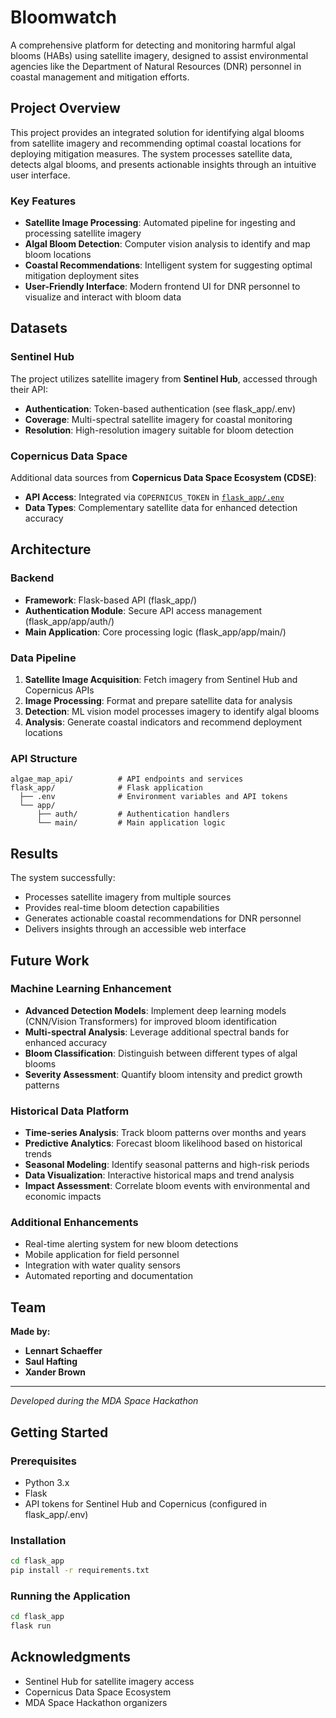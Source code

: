 # Bloomwatch

A comprehensive platform for detecting and monitoring harmful algal blooms (HABs) using satellite imagery, designed to assist environmental agencies like the Department of Natural Resources (DNR) personnel in coastal management and mitigation efforts.

## Project Overview

This project provides an integrated solution for identifying algal blooms from satellite imagery and recommending optimal coastal locations for deploying mitigation measures. The system processes satellite data, detects algal blooms, and presents actionable insights through an intuitive user interface.

### Key Features

- **Satellite Image Processing**: Automated pipeline for ingesting and processing satellite imagery
- **Algal Bloom Detection**: Computer vision analysis to identify and map bloom locations
- **Coastal Recommendations**: Intelligent system for suggesting optimal mitigation deployment sites
- **User-Friendly Interface**: Modern frontend UI for DNR personnel to visualize and interact with bloom data

## Datasets

### Sentinel Hub

The project utilizes satellite imagery from **Sentinel Hub**, accessed through their API:

- **Authentication**: Token-based authentication (see flask_app/.env)
- **Coverage**: Multi-spectral satellite imagery for coastal monitoring
- **Resolution**: High-resolution imagery suitable for bloom detection

### Copernicus Data Space

Additional data sources from **Copernicus Data Space Ecosystem (CDSE)**:

- **API Access**: Integrated via `COPERNICUS_TOKEN` in [`flask_app/.env`](flask_app/.env)
- **Data Types**: Complementary satellite data for enhanced detection accuracy

## Architecture

### Backend

- **Framework**: Flask-based API (flask_app/)
- **Authentication Module**: Secure API access management (flask_app/app/auth/)
- **Main Application**: Core processing logic (flask_app/app/main/)

### Data Pipeline

1. **Satellite Image Acquisition**: Fetch imagery from Sentinel Hub and Copernicus APIs
2. **Image Processing**: Format and prepare satellite data for analysis
3. **Detection**: ML vision model processes imagery to identify algal blooms
4. **Analysis**: Generate coastal indicators and recommend deployment locations

### API Structure

```
algae_map_api/          # API endpoints and services
flask_app/              # Flask application
  ├── .env              # Environment variables and API tokens
  └── app/
      ├── auth/         # Authentication handlers
      └── main/         # Main application logic
```

## Results

The system successfully:

- Processes satellite imagery from multiple sources
- Provides real-time bloom detection capabilities
- Generates actionable coastal recommendations for DNR personnel
- Delivers insights through an accessible web interface

## Future Work

### Machine Learning Enhancement

- **Advanced Detection Models**: Implement deep learning models (CNN/Vision Transformers) for improved bloom identification
- **Multi-spectral Analysis**: Leverage additional spectral bands for enhanced accuracy
- **Bloom Classification**: Distinguish between different types of algal blooms
- **Severity Assessment**: Quantify bloom intensity and predict growth patterns

### Historical Data Platform

- **Time-series Analysis**: Track bloom patterns over months and years
- **Predictive Analytics**: Forecast bloom likelihood based on historical trends
- **Seasonal Modeling**: Identify seasonal patterns and high-risk periods
- **Data Visualization**: Interactive historical maps and trend analysis
- **Impact Assessment**: Correlate bloom events with environmental and economic impacts

### Additional Enhancements

- Real-time alerting system for new bloom detections
- Mobile application for field personnel
- Integration with water quality sensors
- Automated reporting and documentation

## Team

**Made by:**

- **Lennart Schaeffer**
- **Saul Hafting**
- **Xander Brown**

---

_Developed during the MDA Space Hackathon_

## Getting Started

### Prerequisites

- Python 3.x
- Flask
- API tokens for Sentinel Hub and Copernicus (configured in flask_app/.env)

### Installation

```sh
cd flask_app
pip install -r requirements.txt
```

### Running the Application

```sh
cd flask_app
flask run
```

## Acknowledgments

- Sentinel Hub for satellite imagery access
- Copernicus Data Space Ecosystem
- MDA Space Hackathon organizers
